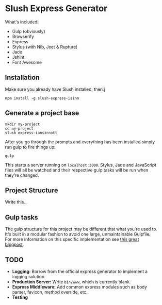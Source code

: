 # Slush Express Generator

What's included:

* Gulp (obviously)
* Browserify
* Express
* Stylus (with Nib, Jeet & Rupture)
* Jade
* Jshint
* Font Awesome

## Installation

Make sure you already have Slush installed, then:j

```
npm install -g slush-express-isinn
```

## Generate a project base

```
mkdir my-project
cd my-project
slush express-iansinnott
```

After you go through the prompts and everything has been installed simply run gulp to fire things up:

```
gulp
```

This starts a server running on `localhost:3000`. Stylus, Jade and JavaScript files will all be watched and their respective gulp tasks will be run when they're changed.

## Project Structure

Write this...

## Gulp tasks

The gulp structure for this project may be different that what you're used to. It's built in a modular fashion to avoid one large, unmaintainable Gulpfile. For more information on this specific implementation see [this great blogpost][blogpost].

[blogpost]: http://viget.com/extend/gulp-browserify-starter-faq

## TODO

* **Logging:** Borrow from the official express generator to implement a logging solution.
* **Production Server:** Write `bin/www`, which is currently blank.
* **Express Middleware:** Add common express modules such as body parser, favicon, method override, etc.
* **Testing**
